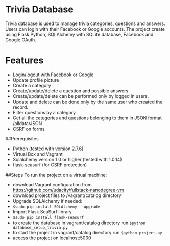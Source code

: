 # Trivia Database
Trivia database is used to manage trivia categories, questions and answers. Users can login with their Facebook or Google accounts.
The project create using Flask Python, SQLAlchemy with SQLite database, Facebook and Google OAuth. 

# Features
- Login/logout with Facebook or Google
- Update profile picture
- Create a category
- Create/update/delete a question and possible answers
- Create/update/delete can be performed only by logged in users.
- Update and delete can be done only by the same user who created the record.
- Filter questions by a category
- Get all the categories and questions belonging to them in JSON format /alldata/JSON
- CSRF on forms


##Prerequisites
- Python (tested with version 2.7.6)
- Virtual Box and Vagrant
- Sqlalchemy version 1.0 or higher (tested with 1.0.14)
- flask-seasurf (for CSRF protection)

##Steps
To run the project on a virtual machine:
- download Vagrant configuration from https://github.com/udacity/fullstack-nanodegree-vm
- download project files to /vagrant/catalog directory
- Upgrade SQLAlchemy if needed:
- `$sudo pip install SQLAlchemy --upgrade`
- Import Flask SeaSurf library
- `$sudo pip install flask-seasurf`
- to create the database in vagrant/catalog directory run `$python database_setup_trivia.py`
- to start the project in vagrant/catalog directory run `$python project.py`
- access the project on localhost:5000